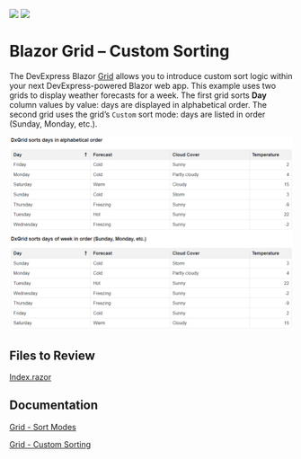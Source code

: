 <!-- default badges list -->
[![](https://img.shields.io/badge/Open_in_DevExpress_Support_Center-FF7200?style=flat-square&logo=DevExpress&logoColor=white)](https://supportcenter.devexpress.com/ticket/details/T1106393)
[![](https://img.shields.io/badge/📖_How_to_use_DevExpress_Examples-e9f6fc?style=flat-square)](https://docs.devexpress.com/GeneralInformation/403183)
<!-- default badges end -->

# Blazor Grid – Custom Sorting
 

The DevExpress Blazor [Grid](https://docs.devexpress.com/Blazor/403143/grid) allows you to introduce custom sort logic within your next DevExpress-powered Blazor web app. This example uses two grids to display weather forecasts for a week. The first grid sorts **Day** column values by value: days are displayed in alphabetical order. The second grid uses the grid’s `Custom` sort mode: days are listed in order (Sunday, Monday, etc.).

![Grids - Different Sort Modes](images/grids.png)

<!-- default file list -->
## Files to Review

[Index.razor](./GridCustomSorting/GridCustomSorting/Pages/Index.razor)
<!-- default file list end -->
## Documentation 

[Grid - Sort Modes](https://docs.devexpress.com/Blazor/DevExpress.Blazor.DxGridDataColumn.SortMode)

[Grid - Custom Sorting](https://docs.devexpress.com/Blazor/DevExpress.Blazor.DxGridDataColumn.SortMode#custom-sorting)
